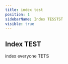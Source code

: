 ```yaml
---
title: index test
position: 1
sidebarName: Index TESSTST
visible: true
---
```


## Index TEST

index everyone TETS
